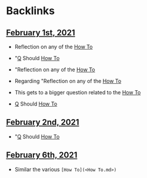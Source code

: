 
# Backlinks
## [February 1st, 2021](<February 1st, 2021.md>)
- Reflection on any of the [How To](<How To.md>)

- "[Q](<Q.md>) Should [How To](<How To.md>)

- "Reflection on any of the [How To](<How To.md>)

- Regarding "Reflection on any of the [How To](<How To.md>)

- This gets to a bigger question related to the [How To](<How To.md>)

- [Q](<Q.md>) Should [How To](<How To.md>)

## [February 2nd, 2021](<February 2nd, 2021.md>)
- "[Q](<Q.md>) Should [How To](<How To.md>)

## [February 6th, 2021](<February 6th, 2021.md>)
- Similar the various `[How To](<How To.md>)`

